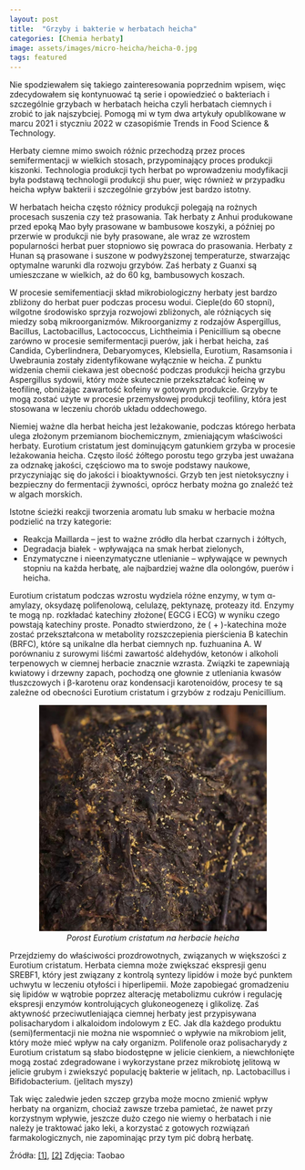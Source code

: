 ```yaml
---
layout: post
title:  "Grzyby i bakterie w herbatach heicha"
categories: [Chemia herbaty]
image: assets/images/micro-heicha/heicha-0.jpg
tags: featured
---
```



Nie spodziewałem się takiego zainteresowania poprzednim wpisem, więc zdecydowałem się kontynuować tą serie i opowiedzieć o bakteriach i szczególnie grzybach w herbatach heicha czyli herbatach ciemnych i zrobić to jak najszybciej. Pomogą mi w tym dwa artykuły opublikowane w marcu 2021 i styczniu 2022 w czasopiśmie Trends in Food Science & Technology.

Herbaty ciemne mimo swoich różnic przechodzą przez proces semifermentacji w wielkich stosach, przypominający proces produkcji kiszonki. Technologia produkcji tych herbat po wprowadzeniu modyfikacji była podstawą technologii produkcji shu puer, więc również w przypadku heicha wpływ bakterii i szczególnie grzybów jest bardzo istotny. 

W herbatach heicha często różnicy produkcji polegają na rożnych procesach suszenia czy też prasowania. Tak herbaty z Anhui produkowane przed epoką Mao były prasowane w bambusowe koszyki, a później po przerwie w produkcji nie były prasowane, ale wraz ze wzrostem popularności herbat puer stopniowo się powraca do prasowania. Herbaty z Hunan są prasowane i suszone w podwyższonej temperaturze, stwarzając optymalne warunki dla rozwoju grzybów. Zaś herbaty z Guanxi są umieszczane w wielkich, aż do 60 kg, bambusowych koszach. 

W procesie semifementiacji skład mikrobiologiczny herbaty jest bardzo zbliżony do herbat puer podczas procesu wodui. Cieple(do 60 stopni), wilgotne środowisko  sprzyja rozwojowi zbliżonych, ale różniących się miedzy sobą mikroorganizmów. Mikroorganizmy z rodzajów Aspergillus, Bacillus, Lactobacillus, Lactococcus, Lichtheimia i  Penicillium są obecne zarówno w procesie semifermentacji puerów, jak i herbat heicha, zaś Candida, Cyberlindnera, Debaryomyces, Klebsiella, Eurotium, Rasamsonia i Uwebraunia zostały zidentyfikowane wyłącznie w heicha. 
Z punktu widzenia chemii ciekawa jest obecność podczas produkcji heicha grzybu Aspergillus sydowii, który może skutecznie przekształcać kofeinę w teofilinę, obniżając zawartość kofeiny w gotowym produkcie. Grzyby te mogą zostać użyte w procesie przemysłowej produkcji teofiliny, która jest stosowana w leczeniu chorób układu oddechowego.  

Niemiej ważne dla herbat heicha jest leżakowanie, podczas którego herbata ulega złożonym przemianom biochemicznym, zmieniającym właściwości herbaty. Eurotium cristatum jest dominującym gatunkiem grzyba w procesie leżakowania heicha. Często ilość żółtego porostu tego grzyba jest uważana za odznakę jakości, częściowo ma to swoje podstawy naukowe, przyczyniając się do jakości i bioaktywności. Grzyb ten jest nietoksyczny i bezpieczny do fermentacji żywności, oprócz herbaty można go znaleźć też w algach morskich.

Istotne ścieżki reakcji tworzenia aromatu lub smaku w herbacie można podzielić na trzy kategorie: 
- Reakcja Maillarda – jest to ważne zródło dla herbat czarnych i żółtych,
- Degradacja białek -  wpływająca na smak herbat zielonych,
- Enzymatyczne i nieenzymatyczne utlenianie – wpływające w pewnych stopniu na każda herbatę, ale najbardziej ważne dla oolongów, puerów i heicha.

Eurotium cristatum podczas wzrostu wydziela różne enzymy, w tym α-amylazy, oksydazę polifenolową, celulazę,  pektynazę, proteazy itd. Enzymy te mogą np. rozkładać katechiny złożone( EGCG i ECG) w wyniku czego powstają katechiny proste. Ponadto stwierdzono, że ( + )-katechina może zostać przekształcona w metabolity rozszczepienia pierścienia B katechin (BRFC), które są unikalne dla herbat ciemnych np. fuzhuanina A. W porównaniu z surowymi liśćmi  zawartość aldehydów, ketonów i alkoholi terpenowych w ciemnej herbacie znacznie wzrasta. Związki te zapewniają kwiatowy i drzewny zapach, pochodzą one  głownie z utleniania kwasów tłuszczowych i β-karotenu oraz kondensacji karotenoidów, procesy te są zależne od obecności Eurotium cristatum i grzybów z rodzaju Penicillium. 

<p align="center">
  <img alt="micro-heicha" src="/assets/images/micro-heicha/heicha-1.jpg" width="400">
  <br>
    <em><i>Porost Eurotium cristatum na herbacie heicha </i></em>
</p>

Przejdziemy do właściwości prozdrowotnych, związanych w większości z Eurotium cristatum. Herbata ciemna może zwiększać ekspresji genu SREBF1, który jest związany z kontrolą syntezy lipidów i może być punktem uchwytu w leczeniu otyłości i hiperlipemii. Może zapobiegać gromadzeniu się lipidów w wątrobie poprzez alterację metabolizmu cukrów i regulację ekspresji enzymów kontrolujących glukoneogenezę i glikolizę. Zaś aktywność przeciwutleniająca ciemnej herbaty jest przypisywana polisacharydom i alkaloidom indolowym z EC. Jak dla każdego produktu (semi)fermentacji nie można nie wspomnieć o wpływie na mikrobiom jelit, który może mieć wpływ na cały organizm. Polifenole oraz polisacharydy z Eurotium cristatum są słabo biodostępne w jelicie cienkiem, a niewchłonięte mogą zostać zdegradowane i wykorzystane przez mikrobiotę jelitową w jelicie grubym i zwiekszyć populację bakterie w jelitach, np. Lactobacillus i Bifidobacterium. (jelitach myszy)

Tak więc zaledwie jeden szczep grzyba może mocno zmienić wpływ herbaty na organizm, chociaż zawsze trzeba pamietać, że nawet przy korzystnym wpływie, jeszcze dużo czego nie wiemy o herbatach i nie należy je traktować jako leki, a korzystać z gotowych rozwiązań farmakologicznych, nie zapominając przy tym pić dobrą herbatę.  


Źródła:
[[1]](https://doi.org/10.1016/j.tifs.2021.12.024),
[[2]](https://doi.org/10.1016/j.tifs.2021.01.030)
Zdjęcia: Taobao
